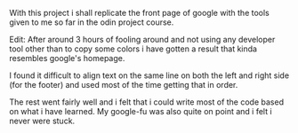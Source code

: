With this project i shall replicate the front page of google with the tools given to me so far in the odin project course.

Edit: After around 3 hours of fooling around and not using any developer tool other than to copy some colors i have gotten a result that kinda resembles google's homepage.

I found it difficult to align text on the same line on both the left and right side (for the footer) and used most of the time getting that in order.

The rest went fairly well and i felt that i could write most of the code based on what i have learned. 
My google-fu was also quite on point and i felt i never were stuck.


